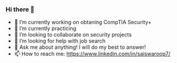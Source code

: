 ### Hi there 👋


- 🔭 I’m currently working on obtaning CompTIA Security+
- 🌱 I’m currently practicing
- 👯 I’m looking to collaborate on security projects
- 🤔 I’m looking for help with job search
- 💬 Ask me about anything! I will do my best to answer!
- 📫 How to reach me: https://www.linkedin.com/in/saiswaroop7/
